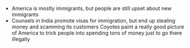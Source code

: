 - America is mostly immigrants, but people are still upset about new immigrants
- Counsels in India promote visas for immigration, but end up stealing money and scamming its customers
	Coyotes paint a really good picture of America to trick people into spending tons of money just to go there illegally